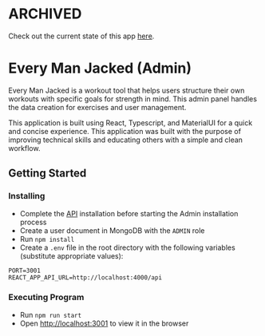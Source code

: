 # ARCHIVED
Check out the current state of this app [here](https://github.com/p14/every-man-jacked-admin).

# Every Man Jacked (Admin)

Every Man Jacked is a workout tool that helps users structure their own workouts with specific goals for strength in mind. This admin panel handles the data creation for exercises and user management.

This application is built using React, Typescript, and MaterialUI for a quick and concise experience. This application was built with the purpose of improving technical skills and educating others with a simple and clean workflow. 

## Getting Started

### Installing

* Complete the [API](https://github.com/perezident14/every-man-jacked-api) installation before starting the Admin installation process
* Create a user document in MongoDB with the `ADMIN` role
* Run `npm install`
* Create a `.env` file in the root directory with the following variables (substitute appropriate values):

```
PORT=3001
REACT_APP_API_URL=http://localhost:4000/api
```

### Executing Program
* Run `npm run start`
* Open [http://localhost:3001](http://localhost:3001) to view it in the browser
